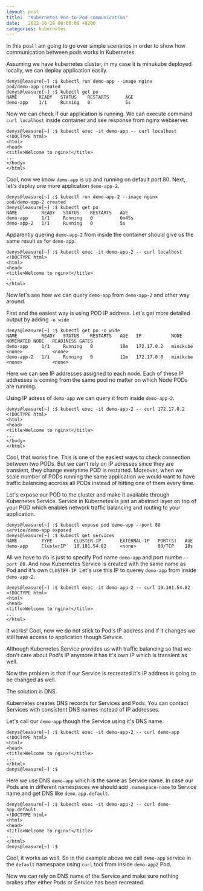 ```yaml
---
layout: post
title:  "Kubernetes Pod-to-Pod communication"
date:   2022-10-28 08:00:00 +0200
categories: kubernetes
---
```


In this post I am going to go over simple scenarios in order to show how communication between pods works in Kubernetes.

Assuming we have kubernetes cluster, in my case it is minukube deployed locally, we can deploy application easily.

```
denys@leasure[~] :$ kubectl run demo-app --image nginx
pod/demo-app created
denys@leasure[~] :$ kubectl get po
NAME        READY   STATUS    RESTARTS      AGE
demo-app    1/1     Running   0             5s
```

Now we can check if our application is running. We can execute command `curl localhost` inside container and see response from nginx webserver.

```
denys@leasure[~] :$ kubectl exec -it demo-app -- curl localhost
<!DOCTYPE html>
<html>
<head>
<title>Welcome to nginx!</title>
...
</body>
</html>
```

Cool, now we know `demo-app` is up and running on default port 80.
Next, let's deploy one more application `demo-app-2`.

```
denys@leasure[~] :$ kubectl run demo-app-2 --image nginx
pod/demo-app-2 created
denys@leasure[~] :$ kubectl get po
NAME         READY   STATUS    RESTARTS   AGE
demo-app     1/1     Running   0          6m45s
demo-app-2   1/1     Running   0          5s
```

Apparently quering `demo-app-2` from inside the container should give us the same result as for `demo-app`.

```
denys@leasure[~] :$ kubectl exec -it demo-app-2 -- curl localhost
<!DOCTYPE html>
<html>
<head>
<title>Welcome to nginx!</title>
...
</html>
```

Now let's see how we can query `demo-app` from `demo-app-2` and other way around.

First and the easiest way is using POD IP address. Let's get more detailed output by adding `-o wide`

```
denys@leasure[~] :$ kubectl get po -o wide
NAME         READY   STATUS    RESTARTS   AGE   IP           NODE       NOMINATED NODE   READINESS GATES
demo-app     1/1     Running   0          18m   172.17.0.2   minikube   <none>           <none>
demo-app-2   1/1     Running   0          11m   172.17.0.8   minikube   <none>           <none>
```

Here we can see IP addresses assigned to each node.
Each of these IP addresses is coming from the same pool no matter on which Node PODs are running.

Using IP adress of `demo-app` we can query it from inside `demo-app-2`.

```
denys@leasure[~] :$ kubectl exec -it demo-app-2 -- curl 172.17.0.2
<!DOCTYPE html>
<html>
<head>
<title>Welcome to nginx!</title>
...
</body>
</html>
```

Cool, that works fine. This is one of the easiest ways to check connection between two PODs.
But we can't rely on IP adresses since they are transient, they change everytime POD is restarted. Moreover, when we scale number of PODs running the same application we would want to have traffic balancing accross all PODs instead of hitting one of them every time.

Let's expose our POD to the cluster and make it available through Kubernetes Service.
Service in Kubernetes is just an abstract layer on top of your POD which enables network traffic balancing and routing to your application.

```
denys@leasure[~] :$ kubectl expose pod demo-app --port 80
service/demo-app exposed
denys@leasure[~] :$ kubectl get services
NAME         TYPE        CLUSTER-IP       EXTERNAL-IP   PORT(S)   AGE
demo-app     ClusterIP   10.101.54.82     <none>        80/TCP    18s
```

All we have to do is just to specify Pod name `demo-app` and port numbe `--port 80`.
And now Kubernetes Service is created with the same name as Pod and it's own `CLUSTER-IP`. Let's use this IP to querey `demo-app` from inside `demo-app-2`.

```
denys@leasure[~] :$ kubectl exec -it demo-app-2 -- curl 10.101.54.82
<!DOCTYPE html>
<html>
<head>
<title>Welcome to nginx!</title>
...
</html>
```

It works! Cool, now we do not stick to Pod's IP address and if it changes we still have access to application though Service.

Although Kubernetes Service provides us with traffic balancing so that we don't care about Pod's IP anymore it has it's own IP which is transient as well.

Now the problem is that if our Service is recreated it's IP address is going to be changed as well.

The solution is DNS.

Kubernetes creates DNS records for Services and Pods. You can contact Services with consistent DNS names instead of IP addresses.

Let's call our `demo-app` though the Service using it's DNS name.

```
denys@leasure[~] :$ kubectl exec -it demo-app-2 -- curl demo-app
<!DOCTYPE html>
<html>
<head>
<title>Welcome to nginx!</title>
...
</html>
denys@leasure[~] :$
```

Here we use DNS `demo-app` which is the same as Service name. In case our Pods are in different namespaces we should add `.namespace-name` to Service name and get DNS like `demo-app.default`.

```
denys@leasure[~] :$ kubectl exec -it demo-app-2 -- curl demo-app.default
<!DOCTYPE html>
<html>
<head>
<title>Welcome to nginx!</title>
...
</html>
denys@leasure[~] :$
```

Cool, it works as well.
So in the example above we call `demo-app` service in the `default` namespace using `curl` tool from inside `demo-app2` Pod.

Now we can rely on DNS name of the Service and make sure nothing brakes after either Pods or Service has been recreated.